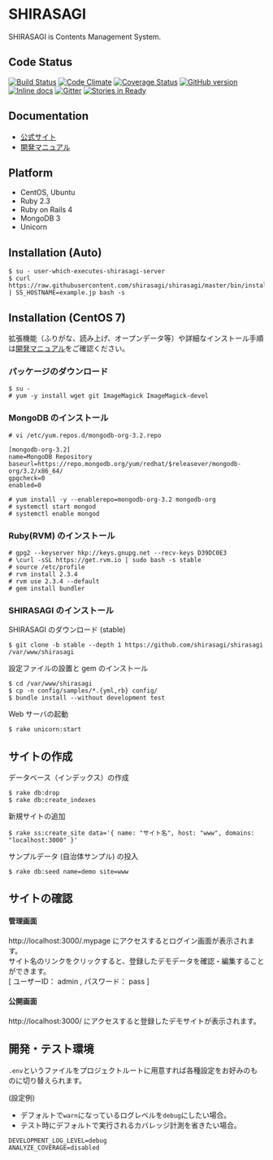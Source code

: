 SHIRASAGI
=========

SHIRASAGI is Contents Management System.

Code Status
-----------

[![Build Status](https://travis-ci.org/shirasagi/shirasagi.svg?branch=master)](https://travis-ci.org/shirasagi/shirasagi)
[![Code Climate](https://codeclimate.com/github/shirasagi/shirasagi/badges/gpa.svg)](https://codeclimate.com/github/shirasagi/shirasagi)
[![Coverage Status](https://coveralls.io/repos/shirasagi/shirasagi/badge.png)](https://coveralls.io/r/shirasagi/shirasagi)
[![GitHub version](https://badge.fury.io/gh/shirasagi%2Fshirasagi.svg)](http://badge.fury.io/gh/shirasagi%2Fshirasagi)
[![Inline docs](http://inch-ci.org/github/shirasagi/shirasagi.png?branch=master)](http://inch-ci.org/github/shirasagi/shirasagi)
[![Gitter](https://badges.gitter.im/Join%20Chat.svg)](https://gitter.im/shirasagi/shirasagi?utm_source=badge&utm_medium=badge&utm_campaign=pr-badge&utm_content=badge)
[![Stories in Ready](https://badge.waffle.io/shirasagi/shirasagi.svg?label=ready&title=Ready)](http://waffle.io/shirasagi/shirasagi)

Documentation
-------------

- [公式サイト](http://ss-proj.org/)
- [開発マニュアル](http://shirasagi.github.io/)

Platform
--------

- CentOS, Ubuntu
- Ruby 2.3
- Ruby on Rails 4
- MongoDB 3
- Unicorn

Installation (Auto)
-------------------

```
$ su - user-which-executes-shirasagi-server
$ curl https://raw.githubusercontent.com/shirasagi/shirasagi/master/bin/install.sh | SS_HOSTNAME=example.jp bash -s
```

Installation (CentOS 7)
-----------------------

拡張機能（ふりがな、読み上げ、オープンデータ等）や詳細なインストール手順は[開発マニュアル](http://shirasagi.github.io/)をご確認ください。

### パッケージのダウンロード

```
$ su -
# yum -y install wget git ImageMagick ImageMagick-devel
```

### MongoDB のインストール

```
# vi /etc/yum.repos.d/mongodb-org-3.2.repo
```

```
[mongodb-org-3.2]
name=MongoDB Repository
baseurl=https://repo.mongodb.org/yum/redhat/$releasever/mongodb-org/3.2/x86_64/
gpgcheck=0
enabled=0
```

```
# yum install -y --enablerepo=mongodb-org-3.2 mongodb-org
# systemctl start mongod
# systemctl enable mongod
```

### Ruby(RVM) のインストール

```
# gpg2 --keyserver hkp://keys.gnupg.net --recv-keys D39DC0E3
# \curl -sSL https://get.rvm.io | sudo bash -s stable
# source /etc/profile
# rvm install 2.3.4
# rvm use 2.3.4 --default
# gem install bundler
```

### SHIRASAGI のインストール

SHIRASAGI のダウンロード (stable)

```
$ git clone -b stable --depth 1 https://github.com/shirasagi/shirasagi /var/www/shirasagi
```

設定ファイルの設置と gem のインストール

```
$ cd /var/www/shirasagi
$ cp -n config/samples/*.{yml,rb} config/
$ bundle install --without development test
```

Web サーバの起動

```
$ rake unicorn:start
```

## サイトの作成

データベース（インデックス）の作成

```
$ rake db:drop
$ rake db:create_indexes
```

新規サイトの追加

```
$ rake ss:create_site data='{ name: "サイト名", host: "www", domains: "localhost:3000" }'
```

サンプルデータ (自治体サンプル) の投入

```
$ rake db:seed name=demo site=www
```

## サイトの確認

#### 管理画面

http://localhost:3000/.mypage にアクセスするとログイン画面が表示されます。<br />
サイト名のリンクをクリックすると、登録したデモデータを確認・編集することができます。<br />
[ ユーザーID： admin , パスワード： pass ]

#### 公開画面

http://localhost:3000/ にアクセスすると登録したデモサイトが表示されます。

## 開発・テスト環境

`.env`というファイルをプロジェクトルートに用意すれば各種設定をお好みのものに切り替えられます。

(設定例)

- デフォルトで`warn`になっているログレベルを`debug`にしたい場合。
- テスト時にデフォルトで実行されるカバレッジ計測を省きたい場合。

```
DEVELOPMENT_LOG_LEVEL=debug
ANALYZE_COVERAGE=disabled
```
